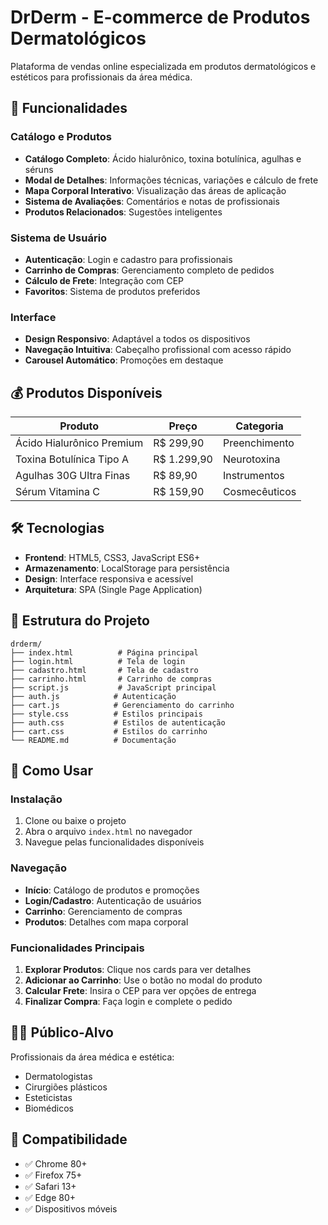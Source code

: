 # DrDerm - E-commerce de Produtos Dermatológicos

Plataforma de vendas online especializada em produtos dermatológicos e estéticos para profissionais da área médica.

## 🚀 Funcionalidades

### Catálogo e Produtos
- **Catálogo Completo**: Ácido hialurônico, toxina botulínica, agulhas e séruns
- **Modal de Detalhes**: Informações técnicas, variações e cálculo de frete
- **Mapa Corporal Interativo**: Visualização das áreas de aplicação
- **Sistema de Avaliações**: Comentários e notas de profissionais
- **Produtos Relacionados**: Sugestões inteligentes

### Sistema de Usuário
- **Autenticação**: Login e cadastro para profissionais
- **Carrinho de Compras**: Gerenciamento completo de pedidos
- **Cálculo de Frete**: Integração com CEP
- **Favoritos**: Sistema de produtos preferidos

### Interface
- **Design Responsivo**: Adaptável a todos os dispositivos
- **Navegação Intuitiva**: Cabeçalho profissional com acesso rápido
- **Carousel Automático**: Promoções em destaque

## 💰 Produtos Disponíveis

| Produto | Preço | Categoria |
|---------|-------|----------|
| Ácido Hialurônico Premium | R$ 299,90 | Preenchimento |
| Toxina Botulínica Tipo A | R$ 1.299,90 | Neurotoxina |
| Agulhas 30G Ultra Finas | R$ 89,90 | Instrumentos |
| Sérum Vitamina C | R$ 159,90 | Cosmecêuticos |

## 🛠️ Tecnologias

- **Frontend**: HTML5, CSS3, JavaScript ES6+
- **Armazenamento**: LocalStorage para persistência
- **Design**: Interface responsiva e acessível
- **Arquitetura**: SPA (Single Page Application)

## 📁 Estrutura do Projeto

```
drderm/
├── index.html          # Página principal
├── login.html          # Tela de login
├── cadastro.html       # Tela de cadastro
├── carrinho.html       # Carrinho de compras
├── script.js           # JavaScript principal
├── auth.js            # Autenticação
├── cart.js            # Gerenciamento do carrinho
├── style.css          # Estilos principais
├── auth.css           # Estilos de autenticação
├── cart.css           # Estilos do carrinho
└── README.md          # Documentação
```

## 🚀 Como Usar

### Instalação
1. Clone ou baixe o projeto
2. Abra o arquivo `index.html` no navegador
3. Navegue pelas funcionalidades disponíveis

### Navegação
- **Início**: Catálogo de produtos e promoções
- **Login/Cadastro**: Autenticação de usuários
- **Carrinho**: Gerenciamento de compras
- **Produtos**: Detalhes com mapa corporal

### Funcionalidades Principais
1. **Explorar Produtos**: Clique nos cards para ver detalhes
2. **Adicionar ao Carrinho**: Use o botão no modal do produto
3. **Calcular Frete**: Insira o CEP para ver opções de entrega
4. **Finalizar Compra**: Faça login e complete o pedido

## 👨‍⚕️ Público-Alvo

Profissionais da área médica e estética:
- Dermatologistas
- Cirurgiões plásticos
- Esteticistas
- Biomédicos

## 📱 Compatibilidade

- ✅ Chrome 80+
- ✅ Firefox 75+
- ✅ Safari 13+
- ✅ Edge 80+
- ✅ Dispositivos móveis